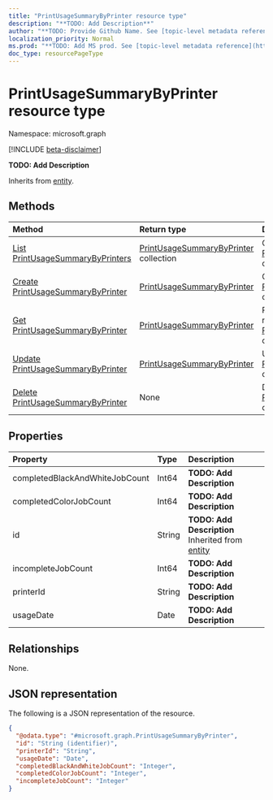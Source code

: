 ```yaml
---
title: "PrintUsageSummaryByPrinter resource type"
description: "**TODO: Add Description**"
author: "**TODO: Provide Github Name. See [topic-level metadata reference](https://msgo.azurewebsites.net/add/document/guidelines/metadata.html#topic-level-metadata)**"
localization_priority: Normal
ms.prod: "**TODO: Add MS prod. See [topic-level metadata reference](https://msgo.azurewebsites.net/add/document/guidelines/metadata.html#topic-level-metadata)**"
doc_type: resourcePageType
---
```


# PrintUsageSummaryByPrinter resource type

Namespace: microsoft.graph

[!INCLUDE [beta-disclaimer](../../includes/beta-disclaimer.md)]

**TODO: Add Description**


Inherits from [entity](../resources/entity.md).

## Methods
|Method|Return type|Description|
|:---|:---|:---|
|[List PrintUsageSummaryByPrinters](../api/printusagesummarybyprinter-list.md)|[PrintUsageSummaryByPrinter](../resources/printusagesummarybyprinter.md) collection|Get a list of the [PrintUsageSummaryByPrinter](../resources/printusagesummarybyprinter.md) objects and their properties.|
|[Create PrintUsageSummaryByPrinter](../api/printusagesummarybyprinter-create.md)|[PrintUsageSummaryByPrinter](../resources/printusagesummarybyprinter.md)|Create a new [PrintUsageSummaryByPrinter](../resources/printusagesummarybyprinter.md) object.|
|[Get PrintUsageSummaryByPrinter](../api/printusagesummarybyprinter-get.md)|[PrintUsageSummaryByPrinter](../resources/printusagesummarybyprinter.md)|Read the properties and relationships of a [PrintUsageSummaryByPrinter](../resources/printusagesummarybyprinter.md) object.|
|[Update PrintUsageSummaryByPrinter](../api/printusagesummarybyprinter-update.md)|[PrintUsageSummaryByPrinter](../resources/printusagesummarybyprinter.md)|Update the properties of a [PrintUsageSummaryByPrinter](../resources/printusagesummarybyprinter.md) object.|
|[Delete PrintUsageSummaryByPrinter](../api/printusagesummarybyprinter-delete.md)|None|Deletes a [PrintUsageSummaryByPrinter](../resources/printusagesummarybyprinter.md) object.|

## Properties
|Property|Type|Description|
|:---|:---|:---|
|completedBlackAndWhiteJobCount|Int64|**TODO: Add Description**|
|completedColorJobCount|Int64|**TODO: Add Description**|
|id|String|**TODO: Add Description** Inherited from [entity](../resources/entity.md)|
|incompleteJobCount|Int64|**TODO: Add Description**|
|printerId|String|**TODO: Add Description**|
|usageDate|Date|**TODO: Add Description**|

## Relationships
None.

## JSON representation
The following is a JSON representation of the resource.
<!-- {
  "blockType": "resource",
  "keyProperty": "id",
  "@odata.type": "microsoft.graph.PrintUsageSummaryByPrinter",
  "baseType": "microsoft.graph.entity",
  "openType": false
}
-->
``` json
{
  "@odata.type": "#microsoft.graph.PrintUsageSummaryByPrinter",
  "id": "String (identifier)",
  "printerId": "String",
  "usageDate": "Date",
  "completedBlackAndWhiteJobCount": "Integer",
  "completedColorJobCount": "Integer",
  "incompleteJobCount": "Integer"
}
```

